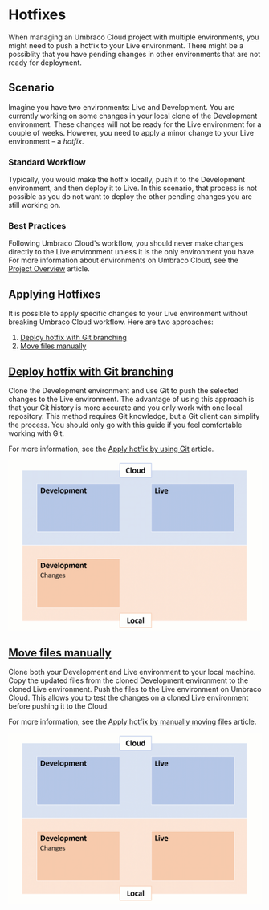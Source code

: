 # Hotfixes

When managing an Umbraco Cloud project with multiple environments, you might need to push a hotfix to your Live environment. There might be a possiblity that you have pending changes in other environments that are not ready for deployment.

## Scenario

Imagine you have two environments: Live and Development. You are currently working on some changes in your local clone of the Development environment. These changes will not be ready for the Live environment for a couple of weeks. However, you need to apply a minor change to your Live environment – a _hotfix_.

### Standard Workflow

Typically, you would make the hotfix locally, push it to the Development environment, and then deploy it to Live. In this scenario, that process is not possible as you do not want to deploy the other pending changes you are still working on.

### Best Practices

Following Umbraco Cloud's workflow, you should never make changes directly to the Live environment unless it is the only environment you have. For more information about environments on Umbraco Cloud, see the [Project Overview](../../../begin-your-cloud-journey/project-features/) article.

## Applying Hotfixes

It is possible to apply specific changes to your Live environment without breaking Umbraco Cloud workflow. Here are two approaches:

1. [Deploy hotfix with Git branching](./#deploy-hotfix-with-git-branching)
2. [Move files manually](./#move-files-manually)

## [Deploy hotfix with Git branching](using-git.md)

Clone the Development environment and use Git to push the selected changes to the Live environment. The advantage of using this approach is that your Git history is more accurate and you only work with one local repository. This method requires Git knowledge, but a Git client can simplify the process. You should only go with this guide if you feel comfortable working with Git.

For more information, see the [Apply hotfix by using Git](using-git.md) article.

![Use Git](images/hotfix-using-git.gif)

## [Move files manually](move-files-manually.md)

Clone both your Development and Live environment to your local machine. Copy the updated files from the cloned Development environment to the cloned Live environment. Push the files to the Live environment on Umbraco Cloud. This allows you to test the changes on a cloned Live environment before pushing it to the Cloud.

For more information, see the [Apply hotfix by manually moving files](move-files-manually.md) article.

![Manual move](images/hotfix-manual-move.gif)
